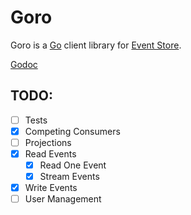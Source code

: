 Goro
====

Goro is a [Go](http://golang.org) client library for [Event Store](http://eventstore.org).

[Godoc](https://godoc.org/github.com/vectorhacker/goro)

TODO:
---

- [ ] Tests
- [x] Competing Consumers
- [ ] Projections
- [x] Read Events
    - [x] Read One Event
    - [x] Stream Events
- [x] Write Events
- [ ] User Management